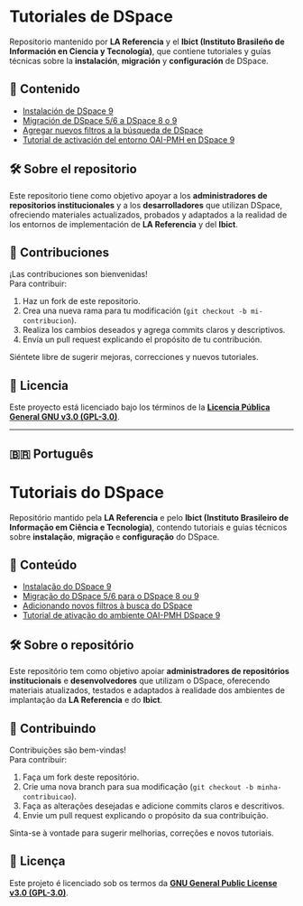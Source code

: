 # Tutoriales de DSpace

Repositorio mantenido por **LA Referencia** y el **Ibict (Instituto Brasileño de Información en Ciencia y Tecnología)**, que contiene tutoriales y guías técnicas sobre la **instalación**, **migración** y **configuración** de DSpace.

## 📘 Contenido

- [Instalación de DSpace 9](tutorial-de-instalacion-dspace9.md)  
- [Migración de DSpace 5/6 a DSpace 8 o 9](tutorial-migracion-dspace.md)  
- [Agregar nuevos filtros a la búsqueda de DSpace](tutorial-add-novos-filtros-a-busca-dspace.md)  
- [Tutorial de activación del entorno OAI-PMH en DSpace 9](tutorial-activacion-oai-pmh.md)  

## 🛠️ Sobre el repositorio

Este repositorio tiene como objetivo apoyar a los **administradores de repositorios institucionales** y a los **desarrolladores** que utilizan DSpace, ofreciendo materiales actualizados, probados y adaptados a la realidad de los entornos de implementación de **LA Referencia** y del **Ibict**.

## 🤝 Contribuciones

¡Las contribuciones son bienvenidas!  
Para contribuir:

1. Haz un fork de este repositorio.  
2. Crea una nueva rama para tu modificación (`git checkout -b mi-contribucion`).  
3. Realiza los cambios deseados y agrega commits claros y descriptivos.  
4. Envía un pull request explicando el propósito de tu contribución.  

Siéntete libre de sugerir mejoras, correcciones y nuevos tutoriales.

## 🧾 Licencia

Este proyecto está licenciado bajo los términos de la **[Licencia Pública General GNU v3.0 (GPL-3.0)](https://www.gnu.org/licenses/gpl-3.0.html)**.

---
## 🇧🇷 Português

# Tutoriais do DSpace

Repositório mantido pela **LA Referencia** e pelo **Ibict (Instituto Brasileiro de Informação em Ciência e Tecnologia)**, contendo tutoriais e guias técnicos sobre **instalação**, **migração** e **configuração** do DSpace.

## 📘 Conteúdo

- [Instalação do DSpace 9](tutorial-de-instalacao-dspace9.md)  
- [Migração do DSpace 5/6 para o DSpace 8 ou 9](tutorial-migracao-dspace.md)  
- [Adicionando novos filtros à busca do DSpace](tutorial-add-novos-filtros-a-busca-dspace.md)
- [Tutorial de ativação do ambiente OAI-PMH DSpace 9](tutorial-ativacao-oai-pmh.md) 

## 🛠️ Sobre o repositório

Este repositório tem como objetivo apoiar **administradores de repositórios institucionais** e **desenvolvedores** que utilizam o DSpace, oferecendo materiais atualizados, testados e adaptados à realidade dos ambientes de implantação da **LA Referencia** e do **Ibict**.

## 🤝 Contribuindo

Contribuições são bem-vindas!  
Para contribuir:

1. Faça um fork deste repositório.
2. Crie uma nova branch para sua modificação (`git checkout -b minha-contribuicao`).
3. Faça as alterações desejadas e adicione commits claros e descritivos.
4. Envie um pull request explicando o propósito da sua contribuição.

Sinta-se à vontade para sugerir melhorias, correções e novos tutoriais.

## 🧾 Licença

Este projeto é licenciado sob os termos da **[GNU General Public License v3.0 (GPL-3.0)](https://www.gnu.org/licenses/gpl-3.0.html)**.

